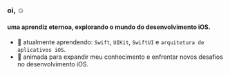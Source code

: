 ### oi, ☺

#### uma aprendiz eternoa, explorando o mundo do desenvolvimento iOS.
- 📱 atualmente aprendendo: `Swift`, `UIKit`, `SwiftUI` e `arquitetura de aplicativos iOS`.
- 🌱 animada para expandir meu conhecimento e enfrentar novos desafios no desenvolvimento iOS.








<!---
soyt0fu/soyt0fu is a ✨ special ✨ repository because its `README.md` (this file) appears on your GitHub profile.
You can click the Preview link to take a look at your changes.

### Hello, ☺

#### A perpetual learner, delving into the realm of iOS development.
- 📱 Currently learning: `Swift`, `UIKit`, `SwiftUI`, and `iOS app architecture`.
- 🌱 Excited to expand my knowledge and tackle new challenges in iOS development.
--->
